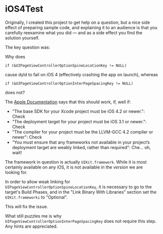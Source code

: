 iOS4Test
========

Originally, I created this project to get help on a question, but a nice side effect of preparing sample code, and explaining it to an audience is that you carefully reexamine what you did — and as a side effect you find the solution yourself.

The key question was:

Why does 

    if (&UIPageViewControllerOptionSpineLocationKey != NULL)

cause dyld to fail on iOS 4 (effectively crashing the app on launch), whereas

    if (&UIPageViewControllerOptionInterPageSpacingKey != NULL)

does not?

The [Apple Documentation](https://developer.apple.com/library/ios/#documentation/DeveloperTools/Conceptual/cross_development/Using/using.html#//apple_ref/doc/uid/20002000-1114537) says that this should work, if, well if:

* "The base SDK for your Xcode project must be iOS 4.2 or newer.": Check 
* "The deployment target for your project must be iOS 3.1 or newer.": Check
* "The compiler for your project must be the LLVM-GCC 4.2 compiler or newer": Check
* "You must ensure that any frameworks not available in your project’s deployment target are weakly linked, rather than required": Che… oh, wait!

The framework in question is actually `UIKit.framework`. While it is most certainly available on any iOS, it is not available in the *version* we are looking for.

In order to allow weak linking for `UIPageViewControllerOptionSpineLocationKey`, it is necessary to go to the target's Build Phases, and in the "Link Binary With Libraries" section set the `UIKit.frameworki` to "Optional".

This will fix the issue.

What still puzzles me is why `UIPageViewControllerOptionInterPageSpacingKey` does not require this step. Any hints are appreciated.
